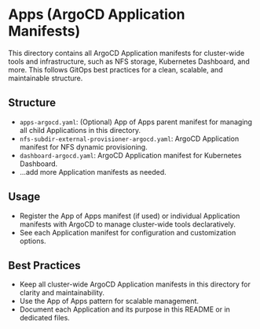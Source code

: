 # Apps (ArgoCD Application Manifests)

This directory contains all ArgoCD Application manifests for cluster-wide tools and infrastructure, such as NFS storage, Kubernetes Dashboard, and more. This follows GitOps best practices for a clean, scalable, and maintainable structure.

## Structure
- `apps-argocd.yaml`: (Optional) App of Apps parent manifest for managing all child Applications in this directory.
- `nfs-subdir-external-provisioner-argocd.yaml`: ArgoCD Application manifest for NFS dynamic provisioning.
- `dashboard-argocd.yaml`: ArgoCD Application manifest for Kubernetes Dashboard.
- ...add more Application manifests as needed.

## Usage
- Register the App of Apps manifest (if used) or individual Application manifests with ArgoCD to manage cluster-wide tools declaratively.
- See each Application manifest for configuration and customization options.

## Best Practices
- Keep all cluster-wide ArgoCD Application manifests in this directory for clarity and maintainability.
- Use the App of Apps pattern for scalable management.
- Document each Application and its purpose in this README or in dedicated files.
